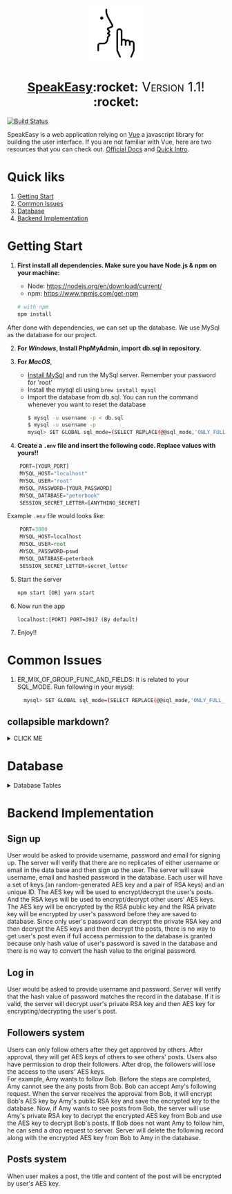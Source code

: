 <!-- Logo -->
<p align="center">
  <a href="https://github.com/dedmeme-2018/SpeakEasy">
    <img height="128" width="128" src="https://raw.githubusercontent.com/dedmeme-2018/SpeakEasy/master/logo.png">
  </a>
</p>
<!-- Name -->
<h1 align="center">
  <a href="https://github.com/dedmeme-2018/SpeakEasy">SpeakEasy</a>:rocket:<span style="font-variant-caps: petite-caps;font-size: 30px;font-weight: 400;"> Version 1.1! </span>:rocket:
</h1>

[![Build Status](https://travis-ci.org/dedmeme-2018/SpeakEasy.svg?branch=master)](https://travis-ci.org/dedmeme-2018/SpeakEasy)

<!-- Quick Intro -->
SpeakEasy is a web application relying on [Vue](https://vuejs.org/v2/guide/index.html) a javascript library for building the user interface. If you are not familiar with Vue, here are two resources that you can check out. [Official Docs](https://vuejs.org/v2/guide/installation.html#Vue-Devtools) and [Quick Intro](https://medium.com/codingthesmartway-com-blog/vue-js-2-quickstart-tutorial-2017-246195cfbdd2).

# Quick liks
1. [Getting Start](#getting-start)
2. [Common Issues](#common-issues)
3. [Database](#database)
4. [Backend Implementation](#backend-implementation)

# Getting Start
1. <b>First install all dependencies. Make sure you have Node.js & npm on your machine:</b>
    - Node: https://nodejs.org/en/download/current/ 
    - npm: https://www.npmjs.com/get-npm

    ```bash
    # with npm
    npm install
    ```

After done with dependencies, we can set up the database. We use MySql as the database for our project.

2. <b>For <i>Windows</i>, Install PhpMyAdmin, import db.sql in repository.</b>

3. <b>For <i>MacOS</i></b>,
   - [Install MySql](https://dev.mysql.com/downloads/mysql/) and run the MySql server. Remember your password for 'root' 
   - Install the mysql cli using `brew install mysql`
   - Import the database from db.sql. You can run the command whenever you want to reset the database
      ```bash
      $ mysql -u username -p < db.sql
      $ mysql -u username -p
      mysql> SET GLOBAL sql_mode=(SELECT REPLACE(@@sql_mode,'ONLY_FULL_GROUP_BY',''));
      ```


4. <b>Create a `.env` file and insert the following code. Replace values with yours!!</b>

```javascript
    PORT=[YOUR_PORT]
    MYSQL_HOST="localhost"
    MYSQL_USER="root"
    MYSQL_PASSWORD=[YOUR_PASSWORD]
    MYSQL_DATABASE="peterbook"
    SESSION_SECRET_LETTER=[ANYTHING_SECRET]
```

  Example `.env` file would looks like:

```javascript
    PORT=3000
    MYSQL_HOST=localhost
    MYSQL_USER=root
    MYSQL_PASSWORD=pswd
    MYSQL_DATABASE=peterbook
    SESSION_SECRET_LETTER=secret_letter
```
5. Start the server
    ```javascript
    npm start [OR] yarn start
    ```

6. Now run the app
    ```javacript
    localhost:[PORT] PORT=3917 (By default)
    ```

7. Enjoy!!

# Common Issues
1. ER_MIX_OF_GROUP_FUNC_AND_FIELDS:
    It is related to your SQL_MODE. Run following in your mysql:
    ```bash
      mysql> SET GLOBAL sql_mode=(SELECT REPLACE(@@sql_mode,'ONLY_FULL_GROUP_BY',''));
    ```

## collapsible markdown?

<details><summary>CLICK ME</summary>
<p>

#### yes, even hidden code blocks!

```python
print("hello world!")
```

</p>
</details>

# Database
<details><summary>Database Tables</summary>
<p>

<details><summary> <b>users</b> Table </summary>

  | id | username | email | password | bio | joined |
| ---------- | ----------- | ---------- | ----------- | ---------- | ----------- |
| Unique | Unique | Unique | Hash value of user's password | Text | The time when user joined |

</details>

<details><summary> <b>follow_system</b> Table </summary>

|follow_id|follow_by|follow_by_username|follow_to|follow_to_username|follow_time|confirmed|
| --- | --- | --- | --- | --- | --- | --- |
|Unique|Follower's id|Follower's name|Followed's id|Followed's name|When this follow is created|If followed user confirms the follower|

</details>

<details><summary> <b>likes</b> Table </summary>

|like_id|like_by|like_by_username|post_id|like_time|
| --- | --- | --- | --- | --- |
|Unique|Id of who does the 'like'|Username of who does the 'like'|Id of the post|When the 'like' happened|

</details>

<details><summary> <b>posts</b> Table </summary>

|post_id|user|username|title|content|post_created|
| ---- | ---- | ---- | ---- | ---- | ---- |
|Unique|Id of who makes the post|Name of who makes the post|Title of the post|Content of the post|When the postis published|

</details>

<details><summary> <b>profile_views</b> Table </summary>

|view_id|view_by|view_by_username|view_to|view_time|
| ---- | ---- | ---- | ---- | ---- |
|Unique|Id of who view the profile|Name of who view the profile|Id of the owner of the profile|When the view happened|

</details>

<details><summary> <b>keys_system</b> Table </summary>

| user_id | publickey | privatekey | aeskey |
| ---- | ---- | ---- | ---- |
|Id of the user who owns this set of keys|Public key of the user. It is used to encrypt the user's folloings' AES key.|Private key of the user. It is encrypted by user's password by AES.|AES key to encrypt/decrypt this user's posts. It is encrypted by user's public key|

</details>

<details><summary> <b>encrypted_keys_system</b> Table </summary>

|follow_by|follow_to|encryptedkey|
| --------- | --------- | ------------ |
|Follower's id|Followed user's id|The AES key to decrypt Followed user's posts. It is encrypted by follower's public key|


</details>
</p>
</details>

# Backend Implementation

## Sign up
User would be asked to provide username, password and email for signing up. The server will verify that there are no replicates of either username or email in the data base and then sign up the user. The server will save username, email and hashed password in the database. Each user will have a set of keys (an random-generated AES key and a pair of RSA keys) and an unique ID. The AES key will be used to encrypt/decrypt the user's posts. And the RSA keys will be used to encrypt/decrypt other users' AES keys. The AES key will be encrypted by the RSA public key and the RSA private key will be encrypted by user's password before they are saved to database. Since only user's password can decrypt the private RSA key and then decrypt the AES keys and then decrypt the posts, there is no way to get user's post even if full access permission to the database is granted because only hash value of user's password is saved in the database and there is no way to convert the hash value to the original password.

## Log in
User would be asked to provide username and password. Server will verify that the hash value of password matches the record in the database. If it is valid, the server will decrypt user's private RSA key and then AES key for encrypting/decrypting the user's post.

## Followers system
Users can only follow others after they get approved by others. After approval, they will get AES keys of others to see others' posts. Users also have permission to drop their followers. After drop, the followers will lose the access to the users' AES keys.  
For example, Amy wants to follow Bob. Before the steps are completed, Amy cannot see the any posts from Bob. Bob can accept Amy's following request. When the server receives the approval from Bob, it will encrypt Bob's AES key by Amy's public RSA key and save the encrypted key to the database. Now, if Amy wants to see posts from Bob, the server will use Amy's private RSA key to decrypt the encrypted AES key from Bob and use the AES key to decrypt Bob's posts. If Bob does not want Amy to follow him, he can send a drop request to server. Server will delete the following record along with the encrypted AES key from Bob to Amy in the database.
## Posts system
When user makes a post, the title and content of the post will be encrypted by user's AES key.